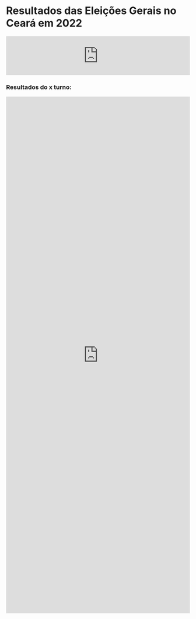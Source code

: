 # Resultados das Eleições Gerais no Ceará em 2022
<iframe width="100%" height="106" frameborder="0"
  src="https://observablehq.com/embed/8f6fa6059c74e628?cells=viewof+turno"></iframe>

### Resultados do x turno:
<iframe width="100%" height="1413" frameborder="0"
  src="https://observablehq.com/embed/8f6fa6059c74e628?cells=viewof+winnerChoropleth%2Cviewof+runnersUpChoropleth"></iframe>
